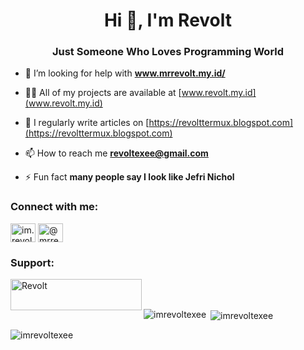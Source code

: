 <h1 align="center">Hi 👋, I'm Revolt</h1>
<h3 align="center">Just Someone Who Loves Programming World</h3>


- 🤔 I’m looking for help with **www.mrrevolt.my.id/**

- 👨‍💻 All of my projects are available at [www.revolt.my.id](www.revolt.my.id)

- 📝 I regularly write articles on [https://revolttermux.blogspot.com](https://revolttermux.blogspot.com)

- 📫 How to reach me **revoltexee@gmail.com**

- ⚡ Fun fact **many people say I look like Jefri Nichol**

<h3 align="left">Connect with me:</h3>
<p align="left">
<a href="https://instagram.com/im.revolt" target="blank"><img align="center" src="https://raw.githubusercontent.com/rahuldkjain/github-profile-readme-generator/master/src/images/icons/Social/instagram.svg" alt="im.revolt" height="30" width="40" /></a>
<a href="https://www.youtube.com/c/@mrrevolt" target="blank"><img align="center" src="https://raw.githubusercontent.com/rahuldkjain/github-profile-readme-generator/master/src/images/icons/Social/youtube.svg" alt="@mrrevolt" height="30" width="40" /></a>
</p>


<h3 align="left">Support:</h3>
<p><a href="https://www.buymeacoffee.com/Revolt"> <img align="left" src="https://cdn.buymeacoffee.com/buttons/v2/default-yellow.png" height="50" width="210" alt="Revolt" /></a></p><br><br>


<p><img align="left" src="https://github-readme-stats.vercel.app/api/top-langs?username=imrevoltexee&show_icons=true&locale=en&layout=compact" alt="imrevoltexee" /></p>

<p>&nbsp;<img align="center" src="https://github-readme-stats.vercel.app/api?username=imrevoltexee&show_icons=true&locale=en" alt="imrevoltexee" /></p>

<p><img align="center" src="https://github-readme-streak-stats.herokuapp.com/?user=imrevoltexee&" alt="imrevoltexee" /></p>

